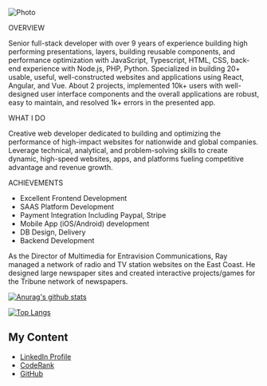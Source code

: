 ![Photo](http://pixelprowess.com/i/pow-laptopgrab.jpg)

OVERVIEW

Senior full-stack developer with over 9 years of experience building high performing presentations, layers, building reusable components, and performance optimization with JavaScript, Typescript, HTML, CSS, back-end experience with Node.js, PHP, Python. Specialized in building 20+ usable, useful, well-constructed websites and applications using React, Angular, and Vue. About 2 projects, implemented 10k+ users with well-designed user interface components and the overall applications are robust, easy to maintain, and resolved 1k+ errors in the presented app.

WHAT I DO

Creative web developer dedicated to building and optimizing the performance of high-impact websites for nationwide and global companies. Leverage technical, analytical, and problem-solving skills to create dynamic, high-speed websites, apps, and platforms fueling competitive advantage and revenue growth.

ACHIEVEMENTS

- Excellent Frontend Development
- SAAS Platform Development
- Payment Integration Including Paypal, Stripe
- Mobile App (iOS/Android) development
- DB Design, Delivery
- Backend Development 

As the Director of Multimedia for Entravision Communications, Ray managed a network of radio and TV station websites on the East Coast. He designed large newspaper sites and created interactive projects/games for the Tribune network of newspapers.

[![Anurag's github stats](https://github-readme-stats.vercel.app/api?username=planetoftheweb)](https://github.com/anuraghazra/github-readme-stats)

[![Top Langs](https://github-readme-stats.vercel.app/api/top-langs/?username=planetoftheweb&hide=php,ruby)](https://github.com/anuraghazra/github-readme-stats)

## My Content
- [LinkedIn Profile](https://www.linkedin.com/in/michael-jin-dev)
- [CodeRank](https://profile.codersrank.io/user/codegitpro/)
- [GitHub](https://github.com/codegitpro) 
